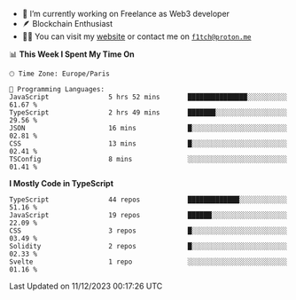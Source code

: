 - 🔭 I’m currently working on Freelance as Web3 developer
- 🪶 Blockchain Enthusiast
- 👨‍💻 You can visit my [website](https://f1tch.xyz) or contact me on [`f1tch@proton.me`](mailto:f1tch@proton.me)

<!--START_SECTION:waka-->
📊 **This Week I Spent My Time On** 

```text
🕑︎ Time Zone: Europe/Paris

💬 Programming Languages: 
JavaScript               5 hrs 52 mins       ███████████████░░░░░░░░░░   61.67 % 
TypeScript               2 hrs 49 mins       ███████░░░░░░░░░░░░░░░░░░   29.56 % 
JSON                     16 mins             █░░░░░░░░░░░░░░░░░░░░░░░░   02.81 % 
CSS                      13 mins             █░░░░░░░░░░░░░░░░░░░░░░░░   02.41 % 
TSConfig                 8 mins              ░░░░░░░░░░░░░░░░░░░░░░░░░   01.41 % 
```

**I Mostly Code in TypeScript** 

```text
TypeScript               44 repos            █████████████░░░░░░░░░░░░   51.16 % 
JavaScript               19 repos            ██████░░░░░░░░░░░░░░░░░░░   22.09 % 
CSS                      3 repos             █░░░░░░░░░░░░░░░░░░░░░░░░   03.49 % 
Solidity                 2 repos             █░░░░░░░░░░░░░░░░░░░░░░░░   02.33 % 
Svelte                   1 repo              ░░░░░░░░░░░░░░░░░░░░░░░░░   01.16 % 
```




 Last Updated on 11/12/2023 00:17:26 UTC
<!--END_SECTION:waka-->
